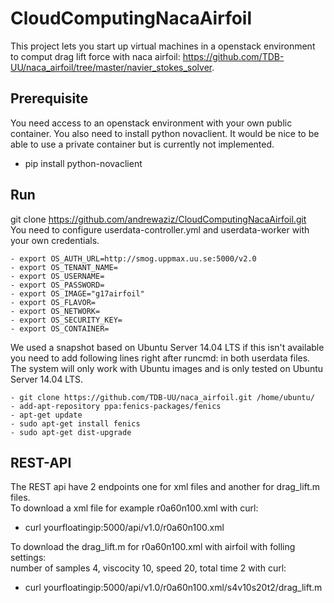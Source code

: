 # CloudComputingNacaAirfoil
This project lets you start up virtual machines in a openstack environment to comput drag lift force with naca airfoil: https://github.com/TDB-UU/naca_airfoil/tree/master/navier_stokes_solver. 

## Prerequisite
You need access to an openstack environment with your own public container. You also need to install python novaclient. It would be nice to be able to use a private container but is currently not implemented.
- pip install python-novaclient

## Run
git clone https://github.com/andrewaziz/CloudComputingNacaAirfoil.git  
You need to configure userdata-controller.yml and userdata-worker with your own credentials. 

    - export OS_AUTH_URL=http://smog.uppmax.uu.se:5000/v2.0
    - export OS_TENANT_NAME= 
    - export OS_USERNAME= 
    - export OS_PASSWORD=
    - export OS_IMAGE="g17airfoil"
    - export OS_FLAVOR= 
    - export OS_NETWORK=
    - export OS_SECURITY_KEY=
    - export OS_CONTAINER=

We used a snapshot based on Ubuntu Server 14.04 LTS if this isn't available you need to add following lines right after runcmd: in both userdata files.
The system will only work with Ubuntu images and is only tested on Ubuntu Server 14.04 LTS.

    - git clone https://github.com/TDB-UU/naca_airfoil.git /home/ubuntu/
    - add-apt-repository ppa:fenics-packages/fenics
    - apt-get update
    - sudo apt-get install fenics
    - sudo apt-get dist-upgrade

## REST-API
The REST api have 2 endpoints one for xml files and another for drag_lift.m files.  
To download a xml file for example r0a60n100.xml with curl:  
- curl yourfloatingip:5000/api/v1.0/r0a60n100.xml  

To download the drag_lift.m for r0a60n100.xml with airfoil with folling settings:  
number of samples 4, viscocity 10, speed 20,  total time 2 with curl:  
- curl yourfloatingip:5000/api/v1.0/r0a60n100.xml/s4v10s20t2/drag_lift.m

